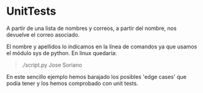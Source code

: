 # UnitTests
A partir de una lista de nombres y correos, a partir del nombre, nos devuelve el correo asociado.

El nombre y apellidos lo indicamos en la línea de comandos ya que usamos el módulo sys de python.
En linux quedaría:
> ./script.py Jose Soriano

En este sencillo ejemplo hemos barajado los posibles 'edge cases' que podía tener y los hemos
comprobado con unit tests.
